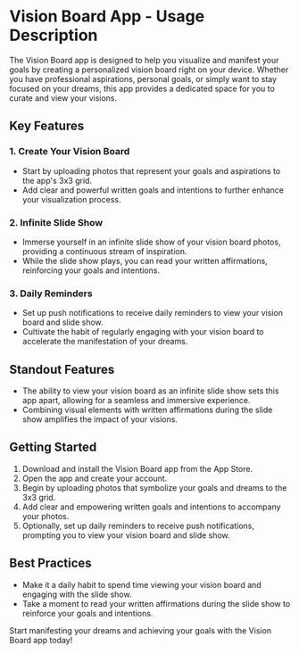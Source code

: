 # Vision Board App - Usage Description

The Vision Board app is designed to help you visualize and manifest your goals by creating a personalized vision board right on your device. Whether you have professional aspirations, personal goals, or simply want to stay focused on your dreams, this app provides a dedicated space for you to curate and view your visions.

## Key Features

### 1. Create Your Vision Board
- Start by uploading photos that represent your goals and aspirations to the app's 3x3 grid.
- Add clear and powerful written goals and intentions to further enhance your visualization process.

### 2. Infinite Slide Show
- Immerse yourself in an infinite slide show of your vision board photos, providing a continuous stream of inspiration.
- While the slide show plays, you can read your written affirmations, reinforcing your goals and intentions.

### 3. Daily Reminders
- Set up push notifications to receive daily reminders to view your vision board and slide show.
- Cultivate the habit of regularly engaging with your vision board to accelerate the manifestation of your dreams.

## Standout Features

- The ability to view your vision board as an infinite slide show sets this app apart, allowing for a seamless and immersive experience.
- Combining visual elements with written affirmations during the slide show amplifies the impact of your visions.

## Getting Started

1. Download and install the Vision Board app from the App Store.
2. Open the app and create your account.
3. Begin by uploading photos that symbolize your goals and dreams to the 3x3 grid.
4. Add clear and empowering written goals and intentions to accompany your photos.
5. Optionally, set up daily reminders to receive push notifications, prompting you to view your vision board and slide show.

## Best Practices

- Make it a daily habit to spend time viewing your vision board and engaging with the slide show.
- Take a moment to read your written affirmations during the slide show to reinforce your goals and intentions.

Start manifesting your dreams and achieving your goals with the Vision Board app today!
